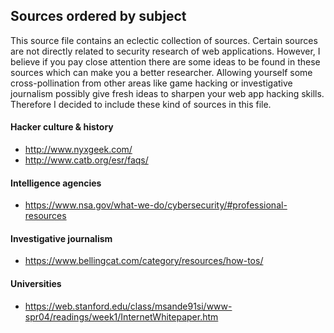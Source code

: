 ## Sources ordered by subject
This source file contains an eclectic collection of sources. Certain sources are not directly related to security research of web applications. 
However, I believe if you pay close attention there are some ideas to be found in these sources which can make you a better researcher.
Allowing yourself some cross-pollination from other areas like game hacking or investigative journalism possibly give fresh ideas
to sharpen your web app hacking skills. Therefore I decided to include these kind of sources in this file.
 
#### Hacker culture & history
  * http://www.nyxgeek.com/
  * http://www.catb.org/esr/faqs/

#### Intelligence agencies
  * https://www.nsa.gov/what-we-do/cybersecurity/#professional-resources
  
#### Investigative journalism
  * https://www.bellingcat.com/category/resources/how-tos/

#### Universities
  * https://web.stanford.edu/class/msande91si/www-spr04/readings/week1/InternetWhitepaper.htm
